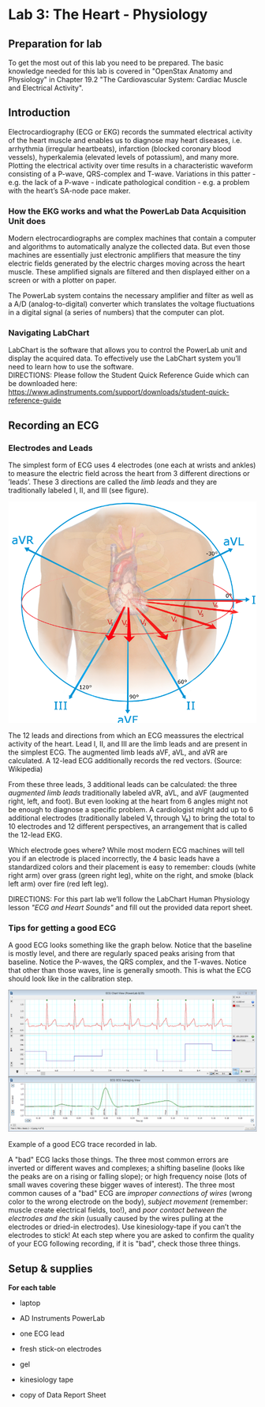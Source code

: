 # Lab 3: The Heart - Physiology

## Preparation for lab

To get the most out of this lab you need to be prepared. The basic knowledge needed for this lab is covered in "OpenStax Anatomy and Physiology" in Chapter 19.2 "The Cardiovascular System: Cardiac Muscle and Electrical Activity".

## Introduction

Electrocardiography (ECG or EKG) records the summated electrical activity of the heart muscle and enables us to diagnose may heart diseases, i.e. arrhythmia (irregular heartbeats), infarction (blocked coronary blood vessels), hyperkalemia (elevated levels of potassium), and many more. Plotting the electrical activity over time results in a characteristic waveform consisting of a P-wave, QRS-complex and T-wave. Variations in this patter - e.g. the lack of a P-wave - indicate pathological condition - e.g. a problem with the heart’s SA-node pace maker.

### How the EKG works and what the PowerLab Data Acquisition Unit does

Modern electrocardiographs are complex machines that contain a computer and algorithms to automatically analyze the collected data. But even those machines are essentially just electronic amplifiers that measure the tiny electric fields generated by the electric charges moving across the heart muscle. These amplified signals are filtered and then displayed either on a screen or with a plotter on paper.

The PowerLab system contains the necessary amplifier and filter as well as a A/D (analog-to-digital) converter which translates the voltage fluctuations in a digital signal (a series of numbers) that the computer can plot.

### Navigating LabChart

LabChart is the software that allows you to control the PowerLab unit and display the acquired data. To effectively use the LabChart system you’ll need to learn how to use the software.  
DIRECTIONS: Please follow the Student Quick Reference Guide which can be downloaded here: https://www.adinstruments.com/support/downloads/student-quick-reference-guide

## Recording an ECG

### Electrodes and Leads

The simplest form of ECG uses 4 electrodes (one each at wrists and ankles) to measure the electric field across the heart from 3 different directions or ’leads’. These 3 directions are called the *limb leads* and they are traditionally labeled I, II, and III (see figure).

![](.\figures\EKG_leads.png)

The 12 leads and directions from which an ECG meassures the electrical activity of the heart. Lead I, II, and III are the limb leads and are present in the simplest ECG. The augmented limb leads aVF, aVL, and aVR are calculated. A 12-lead ECG additionally records the red vectors. (Source: Wikipedia)

From these three leads, 3 additional leads can be calculated: the three *augmented limb leads* traditionally labeled aVR, aVL, and aVF (augmented right, left, and foot). But even looking at the heart from 6 angles might not be enough to diagnose a specific problem. A cardiologist might add up to 6 additional electrodes (traditionally labeled V₁ through V₆) to bring the total to 10 electrodes and 12 different perspectives, an arrangement that is called the 12-lead EKG.

Which electrode goes where? While most modern ECG machines will tell you if an electrode is placed incorrectly, the 4 basic leads have a standardized colors and their placement is easy to remember: clouds (white right arm) over grass (green right leg), white on the right, and smoke (black left arm) over fire (red left leg).


DIRECTIONS: For this part lab we’ll follow the LabChart Human Physiology lesson *"ECG and Heart Sounds"* and fill out the provided data report sheet.

### Tips for getting a good ECG

A good ECG looks something like the graph below. Notice that the baseline is mostly level, and there are regularly spaced peaks arising from that baseline. Notice the P-waves, the QRS complex, and the T-waves. Notice that other than those waves, line is generally smooth. This is what the ECG should look like in the calibration step.

![](.\figures\ECG_new.png)

Example of a good ECG trace recorded in lab.

A "bad" ECG lacks those things. The three most common errors are inverted or different waves and complexes; a shifting baseline (looks like the peaks are on a rising or falling slope); or high frequency noise (lots of small waves covering these bigger waves of interest). The three most common causes of a "bad" ECG are *improper connections of wires* (wrong color to the wrong electrode on the body), *subject movement* (remember: muscle create electrical fields, too!), and *poor contact between the electrodes and the skin* (usually caused by the wires pulling at the electrodes or dried-in electrodes). Use kinesiology-tape if you can’t the electrodes to stick! At each step where you are asked to confirm the quality of your ECG following recording, if it is "bad", check those three things.

## Setup & supplies

**For each table**

- laptop

- AD Instruments PowerLab

- one ECG lead

- fresh stick-on electrodes

- gel

- kinesiology tape

- copy of  Data Report Sheet